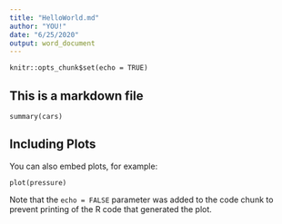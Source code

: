 ```yaml
---
title: "HelloWorld.md"
author: "YOU!"
date: "6/25/2020"
output: word_document
---
```


```{r setup, include=FALSE}
knitr::opts_chunk$set(echo = TRUE)
```

## This is a markdown file



```{r cars}
summary(cars)
```

## Including Plots

You can also embed plots, for example:

```{r pressure, echo=FALSE}
plot(pressure)
```

Note that the `echo = FALSE` parameter was added to the code chunk to prevent printing of the R code that generated the plot.
